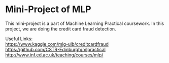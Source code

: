 # Mini-Project of MLP

This mini-project is a part of Machine Learning Practical coursework. In this project, we are doing the credit card fraud detection. 

Useful Links:  
https://www.kaggle.com/mlg-ulb/creditcardfraud  
https://github.com/CSTR-Edinburgh/mlpractical  
http://www.inf.ed.ac.uk/teaching/courses/mlp/  
